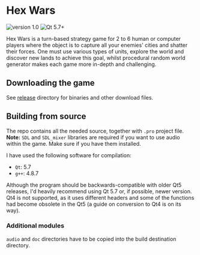 # Hex Wars
![version 1.0](https://img.shields.io/badge/version-1.0-blue.svg) ![Qt 5.7+](https://img.shields.io/badge/Qt-5.7%2B-brightgreen.svg)

Hex Wars is a turn-based strategy game for 2 to 6 human or computer players where the object is to capture all your enemies' cities and shatter their forces. One must use various types of units, explore the world and discover new lands to achieve this goal, whilst procedural random world generator makes each game more in-depth and challenging.

## Downloading the game
See [release](https://github.com/tomaszcib/Hex-Wars/releases) directory for binaries and other download files.

## Building from source
The repo contains all the needed source, together with `.pro` project file. __Note:__ `SDL` and `SDL_mixer` libraries are required if you want to use audio within the game. Make sure if you have them installed.

I have used the following software for compilation:
- `Qt`: 5.7
- `g++`: 4.8.7

Although the program should be backwards-compatible with older Qt5 releases, I'd heavily recommend using Qt 5.7 or, if possible, newer version. Qt4 is not supported, as it uses different headers and some of the functions had become obsolete in the Qt5 (a guide on conversion to Qt4 is on its way).

### Additional modules
`audio` and `doc` directories have to be copied into the build destination directory.
